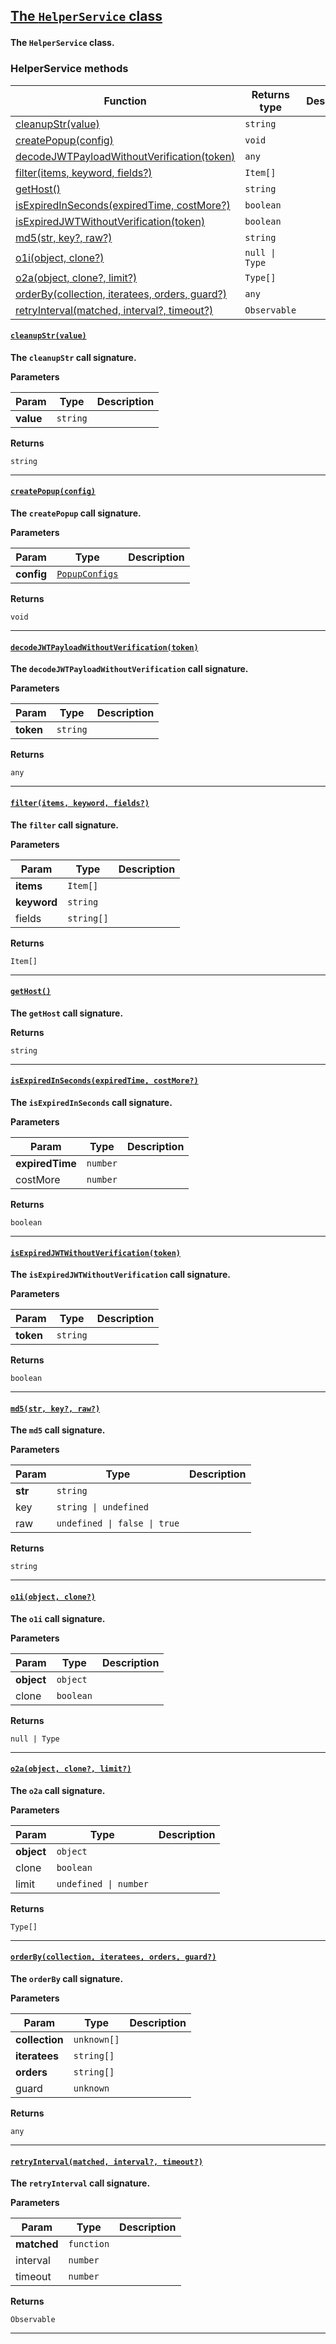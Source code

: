 <section id="main" data-note="AUTO-GENERATED CONTENT, DO NOT EDIT DIRECTLY!">

<h2><a name="helperservice" href="https://ngx-useful.lamnhan.com/docs/content/classes/helperservice.html"><p>The <code>HelperService</code> class</p>
</a></h2>

**The `HelperService` class.**

<h3><a name="helperservice-methods"><p>HelperService methods</p>
</a></h3>

| Function                                                                                           | Returns type                     | Description |
| -------------------------------------------------------------------------------------------------- | -------------------------------- | ----------- |
| [cleanupStr(value)](#helperservice-cleanupstr-0)                                                   | <code>string</code>              |             |
| [createPopup(config)](#helperservice-createpopup-0)                                                | <code>void</code>                |             |
| [decodeJWTPayloadWithoutVerification(token)](#helperservice-decodejwtpayloadwithoutverification-0) | <code>any</code>                 |             |
| [filter(items, keyword, fields?)](#helperservice-filter-0)                                         | <code>Item[]</code>              |             |
| [getHost()](#helperservice-gethost-0)                                                              | <code>string</code>              |             |
| [isExpiredInSeconds(expiredTime, costMore?)](#helperservice-isexpiredinseconds-0)                  | <code>boolean</code>             |             |
| [isExpiredJWTWithoutVerification(token)](#helperservice-isexpiredjwtwithoutverification-0)         | <code>boolean</code>             |             |
| [md5(str, key?, raw?)](#helperservice-md5-0)                                                       | <code>string</code>              |             |
| [o1i(object, clone?)](#helperservice-o1i-0)                                                        | <code>null \| Type</code>        |             |
| [o2a(object, clone?, limit?)](#helperservice-o2a-0)                                                | <code>Type[]</code>              |             |
| [orderBy(collection, iteratees, orders, guard?)](#helperservice-orderby-0)                         | <code>any</code>                 |             |
| [retryInterval(matched, interval?, timeout?)](#helperservice-retryinterval-0)                      | <code>Observable<unknown></code> |             |

<h4><a name="helperservice-cleanupstr-0" href="https://ngx-useful.lamnhan.com/docs/content/classes/helperservice.html#cleanupstr"><p><code>cleanupStr(value)</code></p>
</a></h4>

**The `cleanupStr` call signature.**

**Parameters**

| Param     | Type                | Description |
| --------- | ------------------- | ----------- |
| **value** | <code>string</code> |             |

**Returns**

<code>string</code>

---

<h4><a name="helperservice-createpopup-0" href="https://ngx-useful.lamnhan.com/docs/content/classes/helperservice.html#createpopup"><p><code>createPopup(config)</code></p>
</a></h4>

**The `createPopup` call signature.**

**Parameters**

| Param      | Type                                                                                                                             | Description |
| ---------- | -------------------------------------------------------------------------------------------------------------------------------- | ----------- |
| **config** | <code><a href="https://ngx-useful.lamnhan.com/docs/content/interfaces/popupconfigs.html" target="_blank">PopupConfigs</a></code> |             |

**Returns**

<code>void</code>

---

<h4><a name="helperservice-decodejwtpayloadwithoutverification-0" href="https://ngx-useful.lamnhan.com/docs/content/classes/helperservice.html#decodejwtpayloadwithoutverification"><p><code>decodeJWTPayloadWithoutVerification(token)</code></p>
</a></h4>

**The `decodeJWTPayloadWithoutVerification` call signature.**

**Parameters**

| Param     | Type                | Description |
| --------- | ------------------- | ----------- |
| **token** | <code>string</code> |             |

**Returns**

<code>any</code>

---

<h4><a name="helperservice-filter-0" href="https://ngx-useful.lamnhan.com/docs/content/classes/helperservice.html#filter"><p><code>filter(items, keyword, fields?)</code></p>
</a></h4>

**The `filter` call signature.**

**Parameters**

| Param       | Type                  | Description |
| ----------- | --------------------- | ----------- |
| **items**   | <code>Item[]</code>   |             |
| **keyword** | <code>string</code>   |             |
| fields      | <code>string[]</code> |             |

**Returns**

<code>Item[]</code>

---

<h4><a name="helperservice-gethost-0" href="https://ngx-useful.lamnhan.com/docs/content/classes/helperservice.html#gethost"><p><code>getHost()</code></p>
</a></h4>

**The `getHost` call signature.**

**Returns**

<code>string</code>

---

<h4><a name="helperservice-isexpiredinseconds-0" href="https://ngx-useful.lamnhan.com/docs/content/classes/helperservice.html#isexpiredinseconds"><p><code>isExpiredInSeconds(expiredTime, costMore?)</code></p>
</a></h4>

**The `isExpiredInSeconds` call signature.**

**Parameters**

| Param           | Type                | Description |
| --------------- | ------------------- | ----------- |
| **expiredTime** | <code>number</code> |             |
| costMore        | <code>number</code> |             |

**Returns**

<code>boolean</code>

---

<h4><a name="helperservice-isexpiredjwtwithoutverification-0" href="https://ngx-useful.lamnhan.com/docs/content/classes/helperservice.html#isexpiredjwtwithoutverification"><p><code>isExpiredJWTWithoutVerification(token)</code></p>
</a></h4>

**The `isExpiredJWTWithoutVerification` call signature.**

**Parameters**

| Param     | Type                | Description |
| --------- | ------------------- | ----------- |
| **token** | <code>string</code> |             |

**Returns**

<code>boolean</code>

---

<h4><a name="helperservice-md5-0" href="https://ngx-useful.lamnhan.com/docs/content/classes/helperservice.html#md5"><p><code>md5(str, key?, raw?)</code></p>
</a></h4>

**The `md5` call signature.**

**Parameters**

| Param   | Type                                    | Description |
| ------- | --------------------------------------- | ----------- |
| **str** | <code>string</code>                     |             |
| key     | <code>string \| undefined</code>        |             |
| raw     | <code>undefined \| false \| true</code> |             |

**Returns**

<code>string</code>

---

<h4><a name="helperservice-o1i-0" href="https://ngx-useful.lamnhan.com/docs/content/classes/helperservice.html#o1i"><p><code>o1i(object, clone?)</code></p>
</a></h4>

**The `o1i` call signature.**

**Parameters**

| Param      | Type                 | Description |
| ---------- | -------------------- | ----------- |
| **object** | <code>object</code>  |             |
| clone      | <code>boolean</code> |             |

**Returns**

<code>null | Type</code>

---

<h4><a name="helperservice-o2a-0" href="https://ngx-useful.lamnhan.com/docs/content/classes/helperservice.html#o2a"><p><code>o2a(object, clone?, limit?)</code></p>
</a></h4>

**The `o2a` call signature.**

**Parameters**

| Param      | Type                             | Description |
| ---------- | -------------------------------- | ----------- |
| **object** | <code>object</code>              |             |
| clone      | <code>boolean</code>             |             |
| limit      | <code>undefined \| number</code> |             |

**Returns**

<code>Type[]</code>

---

<h4><a name="helperservice-orderby-0" href="https://ngx-useful.lamnhan.com/docs/content/classes/helperservice.html#orderby"><p><code>orderBy(collection, iteratees, orders, guard?)</code></p>
</a></h4>

**The `orderBy` call signature.**

**Parameters**

| Param          | Type                   | Description |
| -------------- | ---------------------- | ----------- |
| **collection** | <code>unknown[]</code> |             |
| **iteratees**  | <code>string[]</code>  |             |
| **orders**     | <code>string[]</code>  |             |
| guard          | <code>unknown</code>   |             |

**Returns**

<code>any</code>

---

<h4><a name="helperservice-retryinterval-0" href="https://ngx-useful.lamnhan.com/docs/content/classes/helperservice.html#retryinterval"><p><code>retryInterval(matched, interval?, timeout?)</code></p>
</a></h4>

**The `retryInterval` call signature.**

**Parameters**

| Param       | Type                  | Description |
| ----------- | --------------------- | ----------- |
| **matched** | <code>function</code> |             |
| interval    | <code>number</code>   |             |
| timeout     | <code>number</code>   |             |

**Returns**

<code>Observable<unknown></code>

---

</section>
